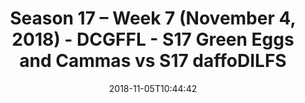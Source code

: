 ---
title: Season 17 – Week 7 (November 4, 2018) - DCGFFL - S17 Green Eggs and Cammas
  vs S17 daffoDILFS
teams-score:
- team: _teams/s17-kelly-green.md
  score: 27
- team: _teams/s17-power-yellow.md
  score: 26
mvp: B. Cammas (Kelly), P. Pham (Power Yellow)
game-ball: D. Alexander (Kelly), T. Loughran (Power Yellow)
season: 17
week: 7
date: '2018-11-05T10:44:42'
pageid: season-17-week-7-november-4-2018-6694-vs-6702
---